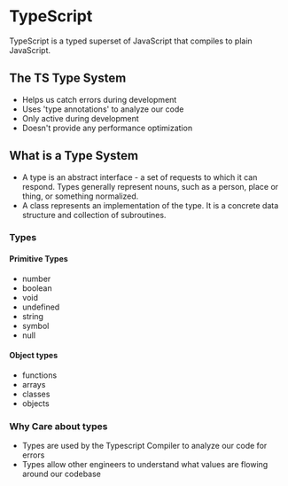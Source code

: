 # TypeScript

TypeScript is a typed superset of JavaScript that compiles to plain JavaScript.

## The TS Type System

- Helps us catch errors during development
- Uses 'type annotations' to analyze our code
- Only active during development
- Doesn't provide any performance optimization

## What is a Type System

- A type is an abstract interface - a set of requests to which it can respond. Types generally represent nouns, such as a person, place or thing, or something normalized.
- A class represents an implementation of the type. It is a concrete data structure and collection of subroutines.

### Types

#### Primitive Types

- number
- boolean
- void
- undefined
- string
- symbol
- null

#### Object types

- functions
- arrays
- classes
- objects

### Why Care about types
- Types are used by the Typescript Compiler to analyze our code for errors
- Types allow other engineers to understand what values are flowing around our codebase
